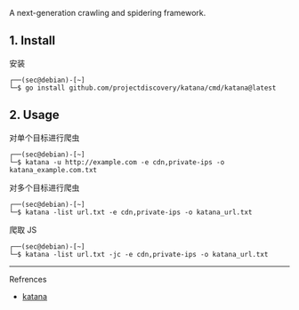 A next-generation crawling and spidering framework.

## 1. Install

安装

```
┌──(sec@debian)-[~]
└─$ go install github.com/projectdiscovery/katana/cmd/katana@latest
```

## 2. Usage

对单个目标进行爬虫

```
┌──(sec@debian)-[~]
└─$ katana -u http://example.com -e cdn,private-ips -o katana_example.com.txt
```

对多个目标进行爬虫

```
┌──(sec@debian)-[~]
└─$ katana -list url.txt -e cdn,private-ips -o katana_url.txt
```

爬取 JS

```
┌──(sec@debian)-[~]
└─$ katana -list url.txt -jc -e cdn,private-ips -o katana_url.txt
```

---

Refrences

- [katana](https://github.com/projectdiscovery/katana)
